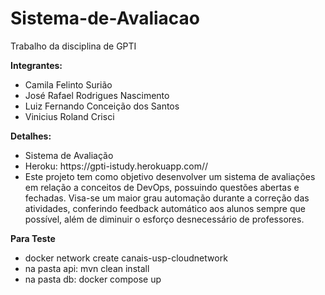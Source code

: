 # Sistema-de-Avaliacao
Trabalho da disciplina de GPTI

<b>Integrantes:</b> 

<ul>
 <li>Camila Felinto Surião</li>
 <li>José Rafael Rodrigues Nascimento</li>
 <li>Luiz Fernando Conceição dos Santos</li>
 <li>Vinicius Roland Crisci</li>
</ul>

<b>Detalhes:</b> 

<ul>
 <li>Sistema de Avaliação</li>
 <li>Heroku: https://gpti-istudy.herokuapp.com// </li>
 <li>Este projeto tem como objetivo desenvolver um sistema de avaliações em relação a conceitos de DevOps, possuindo questões abertas e fechadas. Visa-se um maior grau automação durante a correção das atividades, conferindo feedback automático aos alunos sempre que possível, além de diminuir o esforço desnecessário de professores.
</li>
</ul>

<b> Para Teste </b>

<ul>
 <li>docker network create canais-usp-cloudnetwork</li>
 <li>na pasta api: mvn clean install</li>
 <li>na pasta db: docker compose up</li>
</ul>